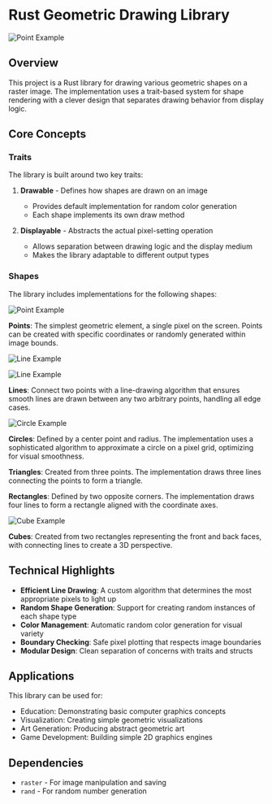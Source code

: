 # Rust Geometric Drawing Library
![Point Example](./art/image.png)

## Overview

This project is a Rust library for drawing various geometric shapes on a raster image. The implementation uses a trait-based system for shape rendering with a clever design that separates drawing behavior from display logic.

## Core Concepts

### Traits

The library is built around two key traits:

1. **Drawable** - Defines how shapes are drawn on an image
   - Provides default implementation for random color generation
   - Each shape implements its own draw method

2. **Displayable** - Abstracts the actual pixel-setting operation
   - Allows separation between drawing logic and the display medium
   - Makes the library adaptable to different output types

### Shapes

The library includes implementations for the following shapes:

![Point Example](./art/space.png)

**Points**: The simplest geometric element, a single pixel on the screen. Points can be created with specific coordinates or randomly generated within image bounds.

![Line Example](./art/lines.png)

![Line Example](./art/1milionLine.png)

**Lines**: Connect two points with a line-drawing algorithm that ensures smooth lines are drawn between any two arbitrary points, handling all edge cases.

![Circle Example](./art/circles.png)

**Circles**: Defined by a center point and radius. The implementation uses a sophisticated algorithm to approximate a circle on a pixel grid, optimizing for visual smoothness.


**Triangles**: Created from three points. The implementation draws three lines connecting the points to form a triangle.


**Rectangles**: Defined by two opposite corners. The implementation draws four lines to form a rectangle aligned with the coordinate axes.

![Cube Example](./art/cube.png)

**Cubes**: Created from two rectangles representing the front and back faces, with connecting lines to create a 3D perspective.

## Technical Highlights

- **Efficient Line Drawing**: A custom algorithm that determines the most appropriate pixels to light up
- **Random Shape Generation**: Support for creating random instances of each shape type
- **Color Management**: Automatic random color generation for visual variety
- **Boundary Checking**: Safe pixel plotting that respects image boundaries
- **Modular Design**: Clean separation of concerns with traits and structs

## Applications

This library can be used for:

- Education: Demonstrating basic computer graphics concepts
- Visualization: Creating simple geometric visualizations
- Art Generation: Producing abstract geometric art
- Game Development: Building simple 2D graphics engines

## Dependencies

- `raster` - For image manipulation and saving
- `rand` - For random number generation
